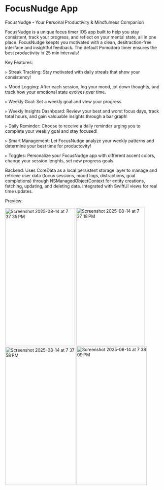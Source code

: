 # FocusNudge App 
FocusNudge - Your Personal Productivity & Mindfulness Companion

FocusNudge is a unique focus timer IOS app built to help you stay consistent, track your progress, and reflect on your mental state, all in one place. FocusNudge keepts you motivated with a clean, desitraction-free interface and insightful feedback. The default Pomodoro timer ensures the best productivity in 25 min intervals! 

Key Features: 

▹ Streak Tracking: Stay motivated with daily streals that show your consistency!

▹ Mood Logging: After each session, log your mood, jot down thoughts, and track how your emotional state evolves over time. 

▹ Weekly Goal: Set a weekly goal and view your progress.

▹ Weekly Insights Dashboard: Review your best and worst focus days, track total hours, and gain valouable insights through a bar graph!

▹ Daily Reminder: Choose to receive a daily reminder urging you to complete your weekly goal and stay focused!

▹ Smart Management: Let FocusNudge analyze your weekly patterns and determine your best time for productovity!

▹ Toggles: Personalize your FocusNudge app with different accent colors, change your session lenghts, set new progress goals.

Backend: Uses CoreData as a local persistent storage layer to manage and retrieve user data (focus sessions, mood logs, distractions, goal completions) through NSManagedObjectContext for entity creations, fetching, updating, and deleting data. Integrated with SwiftUI views for real time updates.

Preview: 



<img width="227" height="445" alt="Screenshot 2025-08-14 at 7 37 35 PM" src="https://github.com/user-attachments/assets/d8e2c143-fa07-4d63-9770-e3c7862116ff" /> <img width="223" height="446" alt="Screenshot 2025-08-14 at 7 37 18 PM" src="https://github.com/user-attachments/assets/7890b3c5-dfe4-41b6-a68d-de37511e49c7" /> <img width="228" height="448" alt="Screenshot 2025-08-14 at 7 37 58 PM" src="https://github.com/user-attachments/assets/3f00ad45-4f9d-4be0-82ea-d6a67441b599" />  <img width="228" height="450" alt="Screenshot 2025-08-14 at 7 38 09 PM" src="https://github.com/user-attachments/assets/70434fdf-b408-4412-b417-5f69d55c89ff" />

 


